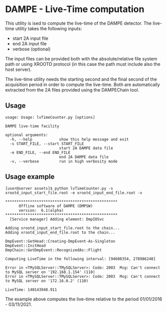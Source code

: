 # DAMPE - Live-Time computation
This utility is ised to compute the live-time of the DAMPE detector.
The live-time utility takes the following inputs:
- start 2A input file
- end 2A input file
- verbose (optional)

The input files can be provided both with the absolute/relative file system path or using XROOTD protocol (in this case the path must include also the host server).

The live-time utility needs the starting second and the final second of the acquisition period in order to compute the live-time. Both are automatically extracted from the 2A files provided using the DAMPEChain tool.

## Usage

```
usage: Usage: lvTimeCounter.py [options]

DAMPE live-time facility

optional arguments:
  -h, --help            show this help message and exit
  -s START_FILE, --start START_FILE
                        start 2A DAMPE data file
  -e END_FILE, --end END_FILE
                        end 2A DAMPE data file
  -v, --verbose         run in high verbosity mode
```

## Usage example

```
[user@server assets]$ python lvTimeCounter.py -s xrootd_input_start_file.root -e xrootd_input_end_file.root -v

**************************************************
      Offline software of DAMPE (DMPSW)
      version:  6.1(alpha)
**************************************************
  [Service manager]	Adding element: DmpIOSvc
  
Adding xrootd_input_start_file.root to the chain...
Adding xrootd_input_end_file.root to the chain...

DmpEvent::GetHead::Creating-DmpEvent-As-Singleton
DmpEvent::InitHead
DmpChain::GetDmpEvent::RecognizedAs::Flight

Computing LiveTime in the following interval: [94608354, 278986240]

Error in <TMySQLServer::TMySQLServer>: Code: 2003  Msg: Can't connect to MySQL server on '192.168.1.154' (110)
Error in <TMySQLServer::TMySQLServer>: Code: 2003  Msg: Can't connect to MySQL server on '172.16.0.2' (110)

LiveTime: 140143948.911
```

The example above computes the live-time relative to the period 01/01/2016 - 03/11/2021.